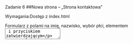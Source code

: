 Zadanie 6
##Nowa strona – „Strona kontaktowa”

Wymagania:Dostęp z index.html 

Formularz z polami na imię, nazwisko, wybór płci, elementem <textarea> i przyciskiem zatwierdzającym 

Formularz powinien po zatwierdzeniu wrócić na stronę index.html
